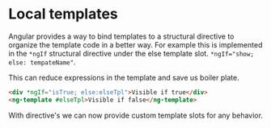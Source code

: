 # Local templates
   
Angular provides a way to bind templates to a structural directive to organize the template code in a better way. 
For example this is implemented in the `*ngIf` structural directive under the else template slot. `*ngIf="show; else: tempateName"`.

This can reduce expressions in the template and save us boiler plate.
 
```html
<div *ngIf="isTrue; else:elseTpl">Visible if true</div>
<ng-template #elseTpl>Visible if false</ng-template>
```

With directive's we can now provide custom template slots for any behavior.
